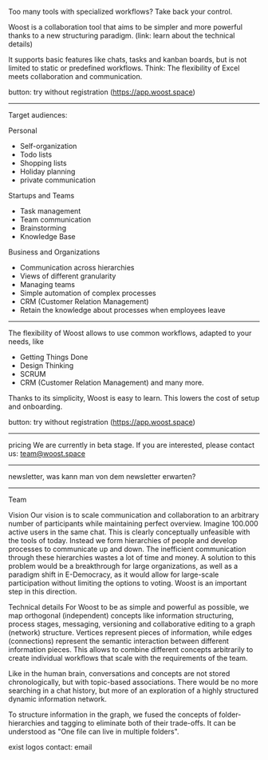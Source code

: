 Too many tools with specialized workflows? Take back your control.

Woost is a collaboration tool that aims to be simpler and more powerful thanks to a new structuring paradigm. (link: learn about the technical details)

It supports basic features like chats, tasks and kanban boards, but is not limited to static or predefined workflows.
Think: The flexibility of Excel meets collaboration and communication.

button: try without registration (https://app.woost.space)

---

Target audiences:

Personal
- Self-organization
- Todo lists
- Shopping lists
- Holiday planning
- private communication

Startups and Teams
- Task management
- Team communication
- Brainstorming
- Knowledge Base

Business and Organizations
- Communication across hierarchies
- Views of different granularity
- Managing teams
- Simple automation of complex processes
- CRM (Customer Relation Management)
- Retain the knowledge about processes when employees leave

---

The flexibility of Woost allows to use common workflows, adapted to your needs, like
- Getting Things Done
- Design Thinking
- SCRUM
- CRM (Customer Relation Management)
and many more.

Thanks to its simplicity, Woost is easy to learn. This lowers the cost of setup and onboarding.

button: try without registration (https://app.woost.space)

---

pricing
We are currently in beta stage. If you are interested, please contact us: team@woost.space

---

newsletter, was kann man von dem newsletter erwarten?

---

Team


Vision
Our vision is to scale communication and collaboration to an arbitrary number of participants while maintaining perfect overview. Imagine 100.000 active users in the same chat. This is clearly conceptually unfeasible with the tools of today. Instead we form hierarchies of people and develop processes to communicate up and down. The inefficient communication through these hierarchies wastes a lot of time and money. A solution to this problem would be a breakthrough for large organizations, as well as a paradigm shift in E-Democracy, as it would allow for large-scale participation without limiting the options to voting.
Woost is an important step in this direction.


Technical details
For Woost to be as simple and powerful as possible, we map orthogonal (independent) concepts like information structuring, process stages, messaging, versioning and collaborative editing to a graph (network) structure. Vertices represent pieces of information, while edges (connections) represent the semantic interaction between different information pieces.
This allows to combine different concepts arbitrarily to create individual workflows that scale with the requirements of the team.

Like in the human brain, conversations and concepts are not stored chronologically, but with topic-based associations. There would be no more searching in a chat history, but more of an exploration of a highly structured dynamic information network.

To structure information in the graph, we fused the concepts of folder-hierarchies and tagging to eliminate both of their trade-offs. It can be understood as "One file can live in multiple folders".



exist logos
contact: email
